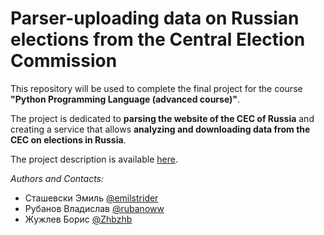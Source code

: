 # Parser-uploading data on Russian elections from the Central Election Commission

This repository will be used to complete the final project for the course 
**"Python Programming Language (advanced course)"**.

The project is dedicated to **parsing the website of the CEC of Russia** 
and creating a service that allows **analyzing and downloading data from 
the CEC on elections in Russia**.

The project description is available [here](./Project-info.pdf).

_Authors and Contacts:_
* Сташевски Эмиль [@emilstrider](https://t.me/emilstrider)
* Рубанов Владислав [@rubanoww](https://t.me/rubanoww)
* Жужлев Борис [@Zhbzhb](https://t.me/Zhbzhb)
